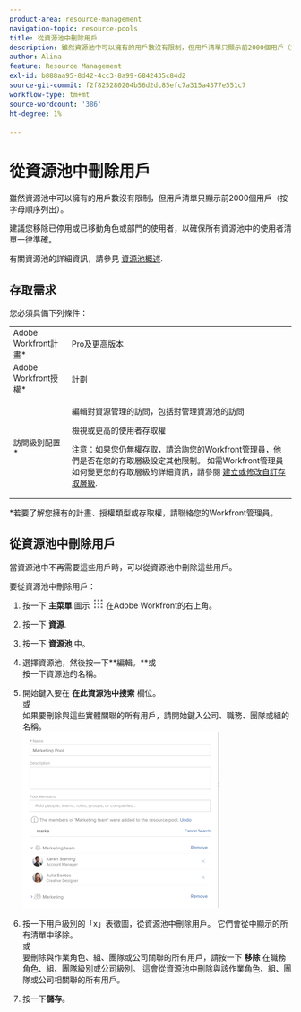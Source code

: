 ```yaml
---
product-area: resource-management
navigation-topic: resource-pools
title: 從資源池中刪除用戶
description: 雖然資源池中可以擁有的用戶數沒有限制，但用戶清單只顯示前2000個用戶（按字母順序列出）。
author: Alina
feature: Resource Management
exl-id: b888aa95-8d42-4cc3-8a99-6842435c84d2
source-git-commit: f2f825280204b56d2dc85efc7a315a4377e551c7
workflow-type: tm+mt
source-wordcount: '386'
ht-degree: 1%

---
```


# 從資源池中刪除用戶

雖然資源池中可以擁有的用戶數沒有限制，但用戶清單只顯示前2000個用戶（按字母順序列出）。

建議您移除已停用或已移動角色或部門的使用者，以確保所有資源池中的使用者清單一律準確。

有關資源池的詳細資訊，請參見 [資源池概述](../../../resource-mgmt/resource-planning/resource-pools/work-with-resource-pools.md).

## 存取需求

您必須具備下列條件：

<table style="table-layout:auto"> 
 <col> 
 <col> 
 <tbody> 
  <tr> 
   <td role="rowheader">Adobe Workfront計畫*</td> 
   <td> <p>Pro及更高版本</p> </td> 
  </tr> 
  <tr> 
   <td role="rowheader">Adobe Workfront授權*</td> 
   <td> <p>計劃 </p> </td> 
  </tr> 
  <tr> 
   <td role="rowheader">訪問級別配置*</td> 
   <td> <p>編輯對資源管理的訪問，包括對管理資源池的訪問</p> <p>檢視或更高的使用者存取權</p> <p>注意：如果您仍無權存取，請洽詢您的Workfront管理員，他們是否在您的存取層級設定其他限制。 如需Workfront管理員如何變更您的存取層級的詳細資訊，請參閱 <a href="../../../administration-and-setup/add-users/configure-and-grant-access/create-modify-access-levels.md" class="MCXref xref">建立或修改自訂存取層級</a>.</p> </td> 
  </tr> <!--
   <tr data-mc-conditions="QuicksilverOrClassic.Draft mode"> 
    <td role="rowheader">Object permissions</td> 
    <td> <p>(NOTE:&nbsp;I don't think this is needed for removing users from the pool)</p> <p>Manage permissions for the projects, templates, and users you associate the Resource Pools with</p> <p>For information on requesting additional access, see <a href="../../../workfront-basics/grant-and-request-access-to-objects/request-access.md" class="MCXref xref">Request access to objects </a>.</p> </td> 
   </tr>
  --> 
 </tbody> 
</table>

&#42;若要了解您擁有的計畫、授權類型或存取權，請聯絡您的Workfront管理員。

## 從資源池中刪除用戶

當資源池中不再需要這些用戶時，可以從資源池中刪除這些用戶。

要從資源池中刪除用戶：

1. 按一下 **主菜單** 圖示 ![](assets/main-menu-icon.png) 在Adobe Workfront的右上角。

1. 按一下 **資源**.
1. 按一下 **資源池** 中。
1. 選擇資源池，然後按一下**編輯。**或\
   按一下資源池的名稱。

1. 開始鍵入要在 **在此資源池中搜索** 欄位。\
   或\
   如果要刪除與這些實體關聯的所有用戶，請開始鍵入公司、職務、團隊或組的名稱。\
   ![search_inside_NEW_resource_pool.png](assets/search-inside-new-resource-pool-350x314.png)

1. 按一下用戶級別的「x」表徵圖，從資源池中刪除用戶。 它們會從中顯示的所有清單中移除。\
   或\
   要刪除與作業角色、組、團隊或公司關聯的所有用戶，請按一下 **移除** 在職務角色、組、團隊級別或公司級別。 這會從資源池中刪除與該作業角色、組、團隊或公司相關聯的所有用戶。

1. 按一下&#x200B;**儲存**。
